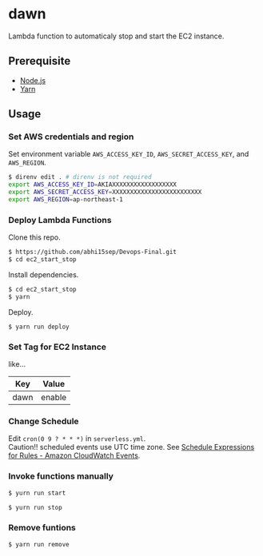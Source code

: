 # dawn
Lambda function to automaticaly stop and start the EC2 instance.

## Prerequisite
- [Node.js](https://nodejs.org/)
- [Yarn](https://yarnpkg.com/)

## Usage

### Set AWS credentials and region
Set environment variable `AWS_ACCESS_KEY_ID`, `AWS_SECRET_ACCESS_KEY`, and `AWS_REGION`.
```sh
$ direnv edit . # direnv is not required
export AWS_ACCESS_KEY_ID=AKIAXXXXXXXXXXXXXXXXXX
export AWS_SECRET_ACCESS_KEY=XXXXXXXXXXXXXXXXXXXXXXXXX
export AWS_REGION=ap-northeast-1
```

### Deploy Lambda Functions
Clone this repo.
```sh
$ https://github.com/abhi15sep/Devops-Final.git
$ cd ec2_start_stop
```

Install dependencies.
```sh
$ cd ec2_start_stop
$ yarn
```

Deploy.
```
$ yarn run deploy
```

### Set Tag for EC2 Instance
like...

| Key       | Value         |
|-----------|---------------|
| dawn      | enable        |


### Change Schedule
Edit `cron(0 9 ? * * *)` in `serverless.yml`.  
Caution!! scheduled events use UTC time zone. See [Schedule Expressions for Rules - Amazon CloudWatch Events](http://docs.aws.amazon.com/AmazonCloudWatch/latest/events/ScheduledEvents.html).

### Invoke functions manually
```sh
$ yurn run start
```

```sh
$ yurn run stop
```

### Remove funtions
```sh
$ yarn run remove
```

